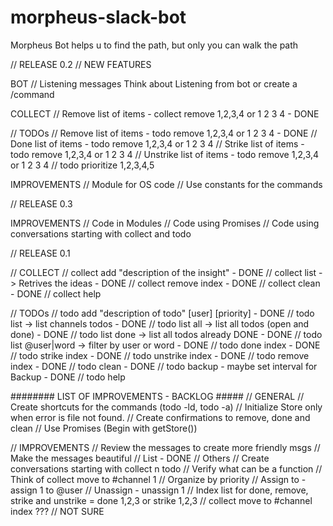 # morpheus-slack-bot
Morpheus Bot helps u to find the path, but only you can walk the path

// RELEASE 0.2
// NEW FEATURES

BOT
// Listening messages
  Think about Listening from bot or create a /command

COLLECT
// Remove list of items - collect remove 1,2,3,4 or 1 2 3 4 - DONE

// TODOs
// Remove list of items - todo remove 1,2,3,4 or 1 2 3 4    - DONE
// Done list of items - todo remove 1,2,3,4 or 1 2 3 4
// Strike list of items - todo remove 1,2,3,4 or 1 2 3 4
// Unstrike list of items - todo remove 1,2,3,4 or 1 2 3 4
// todo prioritize 1,2,3,4,5

IMPROVEMENTS
// Module for OS code
// Use constants for the commands

// RELEASE 0.3

IMPROVEMENTS
// Code in Modules
// Code using Promises
// Code using conversations starting with collect and todo



// RELEASE 0.1

// COLLECT
// collect add "description of the insight" - DONE
// collect list -> Retrives the ideas       - DONE
// collect remove index                     - DONE
// collect clean                            - DONE
// collect help

// TODOs
// todo add "description of todo" [user] [priority]     - DONE
// todo list -> list channels todos                     - DONE
// todo list all -> list all todos (open and done)      - DONE
// todo list done -> list all todos already DONE        - DONE
// todo list @user|word -> filter by user or word       - DONE
// todo done index                                      - DONE
// todo strike index                                    - DONE
// todo unstrike index                                  - DONE
// todo remove index                                    - DONE
// todo clean                                           - DONE
// todo backup - maybe set interval for Backup          - DONE
// todo help

######## LIST OF IMPROVEMENTS - BACKLOG #####
// GENERAL
// Create shortcuts for the commands (todo -ld, todo -a)
// Initialize Store only when error is file not found.
// Create confirmations to remove, done and clean
// Use Promises (Begin with getStore())

// IMPROVEMENTS
// Review the messages to create more friendly msgs
    // Make the messages beautiful
      // List - DONE
      // Others
// Create conversations starting with collect n todo
// Verify what can be a function
// Think of collect move to #channel 1
// Organize by priority
// Assign to - assign 1 to @user
// Unassign - unassign 1
// Index list for done, remove, strike and unstrike = done 1,2,3 or strike 1,2,3
// collect move to #channel index ??? // NOT SURE
